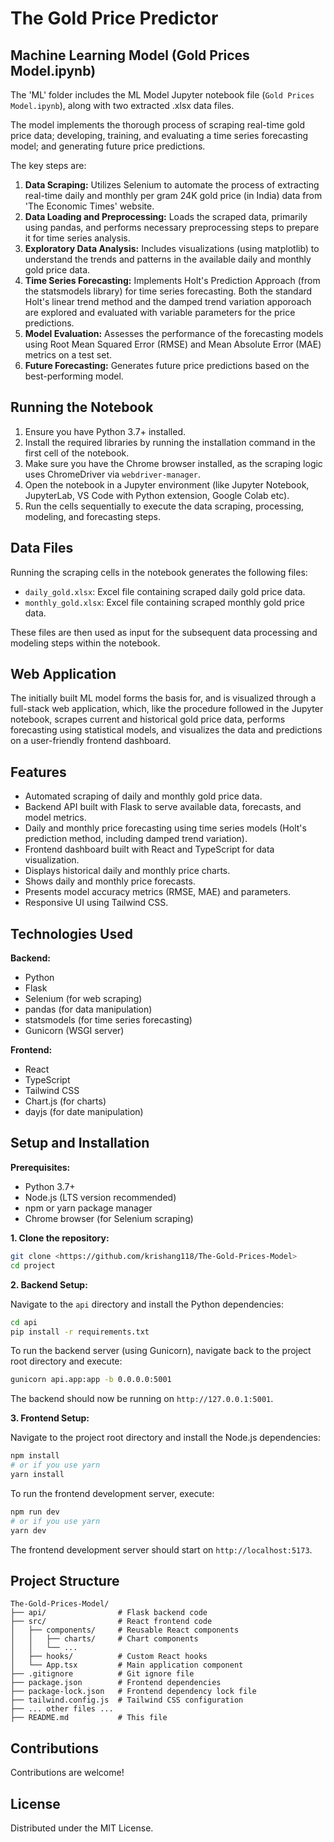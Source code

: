 # The Gold Price Predictor

## Machine Learning Model (Gold Prices Model.ipynb)

The 'ML' folder includes the ML Model Jupyter notebook file (`Gold Prices Model.ipynb`), along with two extracted .xlsx data files. 

The model implements the thorough process of scraping real-time gold price data; developing, training, and evaluating a time series forecasting model; and generating future price predictions.

The key steps are:

1.  **Data Scraping:** Utilizes Selenium to automate the process of extracting real-time daily and monthly per gram 24K gold price (in India) data from 'The Economic Times' website.
2.  **Data Loading and Preprocessing:** Loads the scraped data, primarily using pandas, and performs necessary preprocessing steps to prepare it for time series analysis.
3.  **Exploratory Data Analysis:** Includes visualizations (using matplotlib) to understand the trends and patterns in the available daily and  monthly gold price data.
4.  **Time Series Forecasting:** Implements Holt's Prediction Approach (from the statsmodels library) for time series forecasting. Both the standard Holt's linear trend method and the damped trend variation apporoach are explored and evaluated with variable parameters for the price predictions.
5.  **Model Evaluation:** Assesses the performance of the forecasting models using Root Mean Squared Error (RMSE) and Mean Absolute Error (MAE) metrics on a test set.
6.  **Future Forecasting:** Generates future price predictions based on the best-performing model.

## Running the Notebook

1.  Ensure you have Python 3.7+ installed.
2.  Install the required libraries by running the installation command in the first cell of the notebook.
3.  Make sure you have the Chrome browser installed, as the scraping logic uses ChromeDriver via `webdriver-manager`.
4.  Open the notebook in a Jupyter environment (like Jupyter Notebook, JupyterLab, VS Code with Python extension, Google Colab etc).
5.  Run the cells sequentially to execute the data scraping, processing, modeling, and forecasting steps.

## Data Files

Running the scraping cells in the notebook generates the following files:

-   `daily_gold.xlsx`: Excel file containing scraped daily gold price data.
-   `monthly_gold.xlsx`: Excel file containing scraped monthly gold price data.

These files are then used as input for the subsequent data processing and modeling steps within the notebook.

## Web Application 

The initially built ML model forms the basis for, and is visualized through a full-stack web application, which, like the procedure followed in the Jupyter notebook, scrapes current and historical gold price data, performs forecasting using statistical models, and visualizes the data and predictions on a user-friendly frontend dashboard.

## Features

- Automated scraping of daily and monthly gold price data.
- Backend API built with Flask to serve available data, forecasts, and model metrics.
- Daily and monthly price forecasting using time series models (Holt's prediction method, including damped trend variation).
- Frontend dashboard built with React and TypeScript for data visualization.
- Displays historical daily and monthly price charts.
- Shows daily and monthly price forecasts.
- Presents model accuracy metrics (RMSE, MAE) and parameters.
- Responsive UI using Tailwind CSS.

## Technologies Used

**Backend:**
- Python
- Flask
- Selenium (for web scraping)
- pandas (for data manipulation)
- statsmodels (for time series forecasting)
- Gunicorn (WSGI server)

**Frontend:**
- React
- TypeScript
- Tailwind CSS
- Chart.js (for charts)
- dayjs (for date manipulation)

## Setup and Installation

**Prerequisites:**

- Python 3.7+
- Node.js (LTS version recommended)
- npm or yarn package manager
- Chrome browser (for Selenium scraping)

**1. Clone the repository:**

```bash
git clone <https://github.com/krishang118/The-Gold-Prices-Model>
cd project
```

**2. Backend Setup:**

Navigate to the `api` directory and install the Python dependencies:

```bash
cd api
pip install -r requirements.txt
```

To run the backend server (using Gunicorn), navigate back to the project root directory and execute:

```bash
gunicorn api.app:app -b 0.0.0.0:5001
```

The backend should now be running on `http://127.0.0.1:5001`.

**3. Frontend Setup:**

Navigate to the project root directory and install the Node.js dependencies:

```bash
npm install
# or if you use yarn
yarn install
```

To run the frontend development server, execute:

```bash
npm run dev
# or if you use yarn
yarn dev
```

The frontend development server should start on `http://localhost:5173`.

## Project Structure

```
The-Gold-Prices-Model/
├── api/                # Flask backend code
├── src/                # React frontend code
│   ├── components/     # Reusable React components
│   │   ├── charts/     # Chart components
│   │   └── ...
│   ├── hooks/          # Custom React hooks
│   └── App.tsx         # Main application component
├── .gitignore          # Git ignore file
├── package.json        # Frontend dependencies
├── package-lock.json   # Frontend dependency lock file
├── tailwind.config.js  # Tailwind CSS configuration
├── ... other files ...
├── README.md           # This file
```

## Contributions

Contributions are welcome!

## License

Distributed under the MIT License.

